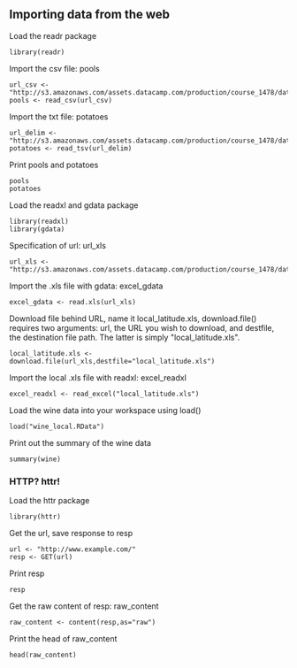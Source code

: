 ## Importing data from the web

Load the readr package
```
library(readr)
```

Import the csv file: pools
```
url_csv <- "http://s3.amazonaws.com/assets.datacamp.com/production/course_1478/datasets/swimming_pools.csv"
pools <- read_csv(url_csv)
```
Import the txt file: potatoes
```
url_delim <- "http://s3.amazonaws.com/assets.datacamp.com/production/course_1478/datasets/potatoes.txt"
potatoes <- read_tsv(url_delim)
```

Print pools and potatoes
```
pools
potatoes
```
Load the readxl and gdata package
```
library(readxl)
library(gdata)
```


Specification of url: url_xls
```
url_xls <- "http://s3.amazonaws.com/assets.datacamp.com/production/course_1478/datasets/latitude.xls"
```

Import the .xls file with gdata: excel_gdata
```
excel_gdata <- read.xls(url_xls)
```

 Download file behind URL, name it local_latitude.xls, download.file() requires two arguments: url, the URL you wish to download, and destfile, the destination file path. The latter is simply "local_latitude.xls".
 ```
local_latitude.xls <- download.file(url_xls,destfile="local_latitude.xls")
```

Import the local .xls file with readxl: excel_readxl
```
excel_readxl <- read_excel("local_latitude.xls")
```
Load the wine data into your workspace using load()
```
load("wine_local.RData")
```
Print out the summary of the wine data
```
summary(wine)
```
### HTTP? httr!
Load the httr package
```
library(httr)
```

Get the url, save response to resp
```
url <- "http://www.example.com/"
resp <- GET(url)
```
Print resp
```
resp
```

Get the raw content of resp: raw_content
```
raw_content <- content(resp,as="raw")
```

Print the head of raw_content
```
head(raw_content)
```
